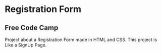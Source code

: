 # Registration Form
## Free Code Camp
Project about a Registration Form made in HTML and CSS. This project is Like a SignUp Page. 
